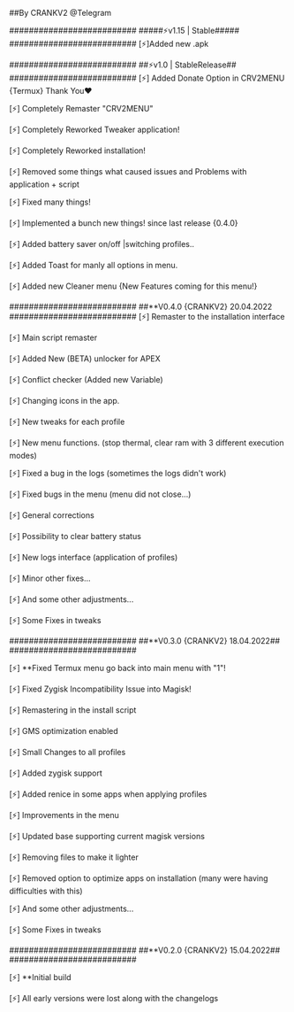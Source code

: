 ##By CRANKV2 @Telegram

##########################
#####⚡️v1.15 | Stable#####
##########################
[⚡️]Added new .apk


##########################
##⚡️v1.0 | StableRelease##
##########################
[⚡️] Added Donate Option in CRV2MENU {Termux} Thank You❤️

[⚡️] Completely Remaster "CRV2MENU" 

[⚡️] Completely Reworked Tweaker application!

[⚡️] Completely Reworked installation!

[⚡️] Removed some things what caused issues and Problems with application + script 

[⚡️] Fixed many things!

[⚡️] Implemented a bunch new things! since last release {0.4.0}

[⚡️] Added battery saver on/off |switching profiles..

[⚡️] Added Toast for manly all options in menu.

[⚡️] Added new Cleaner menu {New Features coming for this menu!}

##########################
##**V0.4.0 {CRANKV2} 20.04.2022
##########################
[⚡️] Remaster to the installation interface

[⚡️] Main script remaster

[⚡️] Added New (BETA) unlocker for APEX

[⚡️] Conflict checker (Added new Variable)

[⚡️] Changing icons in the app.

[⚡️] New tweaks for each profile

[⚡️] New menu functions. (stop thermal, clear ram with 3 different execution modes)

[⚡️] Fixed a bug in the logs (sometimes the logs didn't work)

[⚡️] Fixed bugs in the menu (menu did not close...)

[⚡️] General corrections

[⚡️] Possibility to clear battery status

[⚡️] New logs interface (application of profiles)

[⚡️] Minor other fixes...

[⚡️] And some other adjustments...

[⚡️] Some Fixes in tweaks

##########################
##**V0.3.0 {CRANKV2} 18.04.2022##
##########################

[⚡️] **Fixed Termux menu go back into main menu with "1"!

[⚡️] Fixed Zygisk Incompatibility Issue into Magisk!

[⚡️] Remastering in the install script 

[⚡️] GMS optimization enabled

[⚡️] Small Changes to all profiles

[⚡️] Added zygisk support

[⚡️] Added renice in some apps when applying profiles

[⚡️] Improvements in the menu

[⚡️] Updated base supporting current magisk versions

[⚡️] Removing files to make it lighter

[⚡️] Removed option to optimize apps on installation (many were having difficulties with this)

[⚡️] And some other adjustments...

[⚡️] Some Fixes in tweaks

##########################
##**V0.2.0 {CRANKV2} 15.04.2022##
##########################

[⚡️] **Initial build

[⚡️] All early versions were lost along with the changelogs
